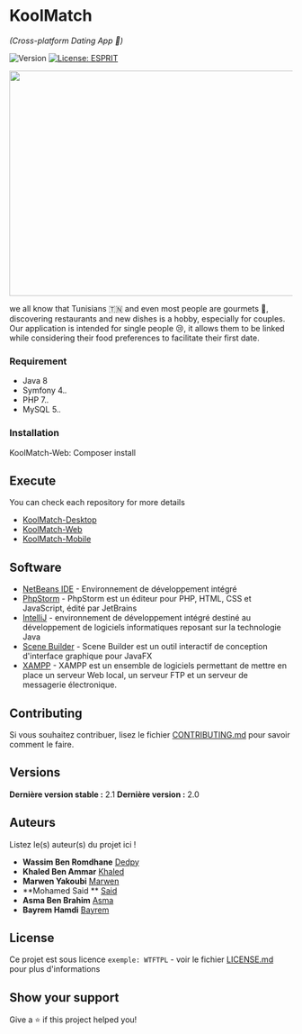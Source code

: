 # KoolMatch
_(Cross-platform Dating App 💑)_

![Version](https://img.shields.io/badge/version-2.0-blue.svg?cacheSeconds=2592000)
[![License: ESPRIT](https://img.shields.io/badge/License-ESPRIT-yellow.svg)](#)

<p align="center">
  <img width="600" height="400" src="https://i.ibb.co/dpwV5Cq/p1.png">
 </p>
 
we all know that Tunisians 🇹🇳 and even most people are gourmets 🍔, discovering restaurants and new dishes is a hobby, especially for couples. Our application is intended for single people 😢, it allows them to be linked while considering their food preferences to facilitate their first date.


### Requirement

- Java 8
- Symfony 4.*.*
- PHP 7.*.*
- MySQL 5.*.*

### Installation

KoolMatch-Web:
Composer install

## Execute

You can check each repository for more details 
* [KoolMatch-Desktop](https://github.com/Geeker-s/KoolMatch-Desktop) 
* [KoolMatch-Web](https://github.com/Geeker-s/KoolMatch-Website) 
* [KoolMatch-Mobile](https://github.com/Geeker-s/KoolMatch-Mobile)

## Software

* [NetBeans IDE](https://www.oracle.com/ch-fr/tools/technologies/netbeans-ide.html) - Environnement de développement intégré
* [PhpStorm](https://www.jetbrains.com/fr-fr/phpstorm/) - PhpStorm est un éditeur pour PHP, HTML, CSS et JavaScript, édité par JetBrains
* [IntelliJ](https://www.jetbrains.com/fr-fr/idea/) - environnement de développement intégré destiné au développement de logiciels informatiques reposant sur la technologie Java
* [Scene Builder](https://gluonhq.com/products/scene-builder/) - Scene Builder est un outil interactif de conception d'interface graphique pour JavaFX
* [XAMPP](https://www.apachefriends.org/fr/index.html) - XAMPP est un ensemble de logiciels permettant de mettre en place un serveur Web local, un serveur FTP et un serveur de messagerie électronique.


## Contributing

Si vous souhaitez contribuer, lisez le fichier [CONTRIBUTING.md](https://example.org) pour savoir comment le faire.

## Versions
**Dernière version stable :** 2.1
**Dernière version :** 2.0

## Auteurs
Listez le(s) auteur(s) du projet ici !
* **Wassim Ben Romdhane** [Dedpy](https://github.com/Dedpy)
* **Khaled Ben Ammar** [Khaled](https://github.com/Dedpy)
* **Marwen Yakoubi** [Marwen](https://github.com/Dedpy)
* **Mohamed Said ** [Said](https://github.com/Dedpy)
* **Asma Ben Brahim** [Asma](https://github.com/Dedpy)
* **Bayrem Hamdi** [Bayrem](https://github.com/Dedpy)

## License

Ce projet est sous licence ``exemple: WTFTPL`` - voir le fichier [LICENSE.md](LICENSE.md) pour plus d'informations

## Show your support

Give a ⭐️ if this project helped you!
